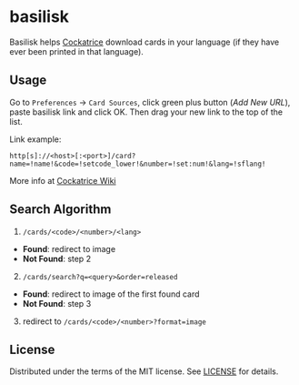 # basilisk

Basilisk helps [Cockatrice][cockatrice-github-link] download cards in your language (if they have ever been printed in that language).

## Usage

Go to `Preferences` -> `Card Sources`, click green plus button (*Add New URL*), paste basilisk link and click OK. Then drag your new link to the top of the list. 

Link example:
```
http[s]://<host>[:<port>]/card?name=!name!&code=!setcode_lower!&number=!set:num!&lang=!sflang!
```

More info at [Cockatrice Wiki][cockatrice-wiki-link]

## Search Algorithm

1. `/cards/<code>/<number>/<lang>`
  - **Found**: redirect to image
  - **Not Found**: step 2
2. `/cards/search?q=<query>&order=released`
  - **Found**: redirect to image of the first found card
  - **Not Found**: step 3
3. redirect to `/cards/<code>/<number>?format=image`

## License

Distributed under the terms of the MIT license. See [LICENSE](LICENSE) for details.

[cockatrice-github-link]: https://github.com/Cockatrice/Cockatrice
[cockatrice-wiki-link]: https://github.com/Cockatrice/Cockatrice/wiki/Custom-Picture-Download-URLs
